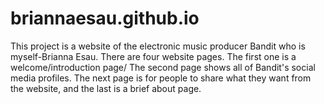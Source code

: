# briannaesau.github.io
This project is a website of the electronic music producer Bandit who is myself-Brianna Esau. There are four website pages. The first one is a welcome/introduction page/ The second page shows all of Bandit's social media profiles. The next page is for people to share what they want from the website, and the last is a brief about page.
